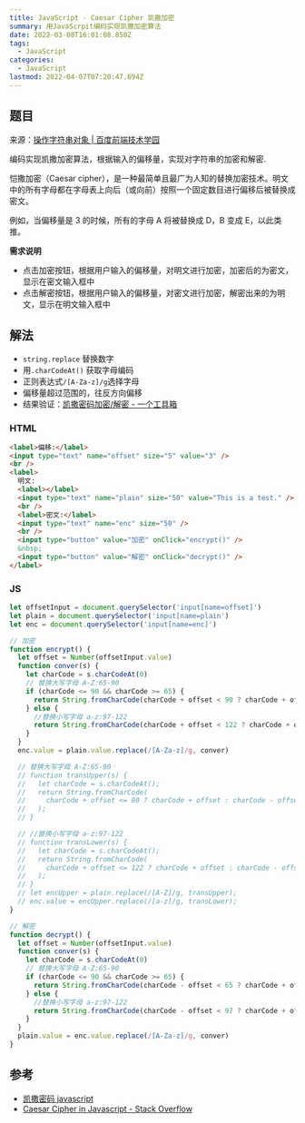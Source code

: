 ```yaml
---
title: JavaScript · Caesar Cipher 凯撒加密
summary: 用JavaScrpit编码实现凯撒加密算法
date: 2022-03-08T16:01:08.850Z
tags:
  - JavaScript
categories:
  - JavaScript
lastmod: 2022-04-07T07:20:47.694Z
---
```


## 题目

来源：[操作字符串对象 | 百度前端技术学园](http://ife.baidu.com/javascript/string.html#%E5%AD%97%E7%AC%A6%E4%B8%B2)

编码实现凯撒加密算法，根据输入的偏移量，实现对字符串的加密和解密.

恺撒加密（Caesar cipher），是一种最简单且最广为人知的替换加密技术。明文中的所有字母都在字母表上向后（或向前）按照一个固定数目进行偏移后被替换成密文。

例如，当偏移量是 3 的时候，所有的字母 A 将被替换成 D，B 变成 E，以此类推。

**需求说明**

- 点击加密按钮，根据用户输入的偏移量，对明文进行加密，加密后的为密文，显示在密文输入框中
- 点击解密按钮，根据用户输入的偏移量，对密文进行加密，解密出来的为明文，显示在明文输入框中

## 解法

- `string.replace` 替换数字
- 用`.charCodeAt()` 获取字母编码
- 正则表达式`/[A-Za-z]/g`选择字母
- 偏移量超过范围的，往反方向偏移
- 结果验证：[凯撒密码加密/解密 - 一个工具箱 ](http://www.atoolbox.net/Tool.php?Id=778)

### HTML

```html
<label>偏移:</label>
<input type="text" name="offset" size="5" value="3" />
<br />
<label>
  明文:
  <label></label>
  <input type="text" name="plain" size="50" value="This is a test." />
  <br />
  <label>密文:</label>
  <input type="text" name="enc" size="50" />
  <br />
  <input type="button" value="加密" onClick="encrypt()" />
  &nbsp;
  <input type="button" value="解密" onClick="decrypt()" />
</label>
```

### JS

```js
let offsetInput = document.querySelector('input[name=offset]')
let plain = document.querySelector('input[name=plain')
let enc = document.querySelector('input[name=enc]')

// 加密
function encrypt() {
  let offset = Number(offsetInput.value)
  function conver(s) {
    let charCode = s.charCodeAt(0)
    // 替换大写字母 A-Z:65-90
    if (charCode <= 90 && charCode >= 65) {
      return String.fromCharCode(charCode + offset < 90 ? charCode + offset : charCode - offset)
    } else {
      //替换小写字母 a-z:97-122
      return String.fromCharCode(charCode + offset < 122 ? charCode + offset : charCode - offset)
    }
  }
  enc.value = plain.value.replace(/[A-Za-z]/g, conver)

  // 替换大写字母 A-Z:65-90
  // function transUpper(s) {
  //   let charCode = s.charCodeAt();
  //   return String.fromCharCode(
  //     charCode + offset <= 90 ? charCode + offset : charCode - offset
  //   );
  // }

  // //替换小写字母 a-z:97-122
  // function transLower(s) {
  //   let charCode = s.charCodeAt();
  //   return String.fromCharCode(
  //     charCode + offset <= 122 ? charCode + offset : charCode - offset
  //   );
  // }
  // let encUpper = plain.replace(/[A-Z]/g, transUpper);
  // enc.value = encUpper.replace(/[a-z]/g, transLower);
}

// 解密
function decrypt() {
  let offset = Number(offsetInput.value)
  function conver(s) {
    let charCode = s.charCodeAt(0)
    // 替换大写字母 A-Z:65-90
    if (charCode <= 90 && charCode >= 65) {
      return String.fromCharCode(charCode - offset < 65 ? charCode + offset : charCode - offset)
    } else {
      //替换小写字母 a-z:97-122
      return String.fromCharCode(charCode - offset < 97 ? charCode + offset : charCode - offset)
    }
  }
  plain.value = enc.value.replace(/[A-Za-z]/g, conver)
}
```

## 参考

- [凯撒密码 javascript](https://blog.csdn.net/dikanjiang6340/article/details/101264748?utm_relevant_index=1)
- [Caesar Cipher in Javascript - Stack Overflow](https://stackoverflow.com/questions/44232645/caesar-cipher-in-javascript?newreg=0a8ff4c05c484b01a7df20821475fb15)
